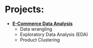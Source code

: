 # Projects:
- [**E-Commerce Data Analysis**](https://github.com/waltervt/Data_Science_Projects/tree/master/E-Commerce%20Data%20Analysis)
	- Data wrangling
	- Exploratory Data Analysis (EDA)
	- Product Clustering
